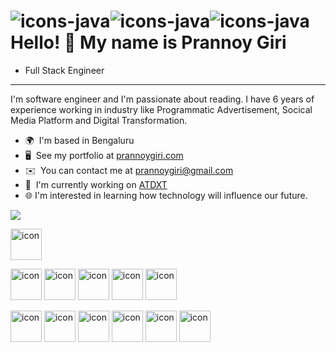 ![icons-java](https://github.com/prannoygiri/prannoygiri/assets/8298294/1af8d3fa-7a99-4411-8f16-90c4da17ab51)![icons-java](https://github.com/prannoygiri/prannoygiri/assets/8298294/2788542e-27cd-4e33-9985-717bd207ad80)![icons-java](https://github.com/prannoygiri/prannoygiri/assets/8298294/0e5ac5fa-3392-4188-9569-390b8e591da3)Hello! 👋 My name is Prannoy Giri
=============================
* Full Stack Engineer
-------------------

I'm software engineer and I'm passionate about reading. I have 6 years of experience working in industry like Programmatic Advertisement, Socical Media Platform and Digital Transformation.

*   🌍  I'm based in Bengaluru
*   🖥️  See my portfolio at [prannoygiri.com](http://prannoygiri.com)
*   ✉️  You can contact me at [prannoygiri@gmail.com](mailto:prannoygiri@gmail.com)
*   🚀  I'm currently working on [ATDXT](http://atdxt.com)
*   🌐  I'm interested in learning how technology will influence our future.




  
  <a target="_blank" rel="noopener noreferrer nofollow" href="https://camo.githubusercontent.com/309cc6425cace52b184c94e5152a2a70ac40c642ab4f4cdd8a371a4989e5c91f/68747470733a2f2f74656368737461636b2d67656e657261746f722e76657263656c2e6170702f6a6176612d69636f6e2e737667"><img src="https://github.com/prannoygiri/prannoygiri/assets/8298294/1af8d3fa-7a99-4411-8f16-90c4da17ab51)![icons-java]" style="max-width: 100%;"></a>
  
<a target="_blank" rel="noopener noreferrer nofollow" href="https://camo.githubusercontent.com/8189e5e3e5c0848ed6d22ea591e0cf962323ec716135617e1a3e25aae9cfe71d/68747470733a2f2f74656368737461636b2d67656e657261746f722e76657263656c2e6170702f707974686f6e2d69636f6e2e737667"><img src="![icons8-java-48](https://github.com/prannoygiri/prannoygiri/assets/8298294/ebabc01c-f2bd-4940-8875-80d57e30ef83)" alt="icon" width="50" height="50" data-canonical-src="https://techstack-generator.vercel.app/python-icon.svg" style="max-width: 100%;"></a>
    
  <a target="_blank" rel="noopener noreferrer nofollow" href="https://camo.githubusercontent.com/8189e5e3e5c0848ed6d22ea591e0cf962323ec716135617e1a3e25aae9cfe71d/68747470733a2f2f74656368737461636b2d67656e657261746f722e76657263656c2e6170702f707974686f6e2d69636f6e2e737667"><img src="https://camo.githubusercontent.com/8189e5e3e5c0848ed6d22ea591e0cf962323ec716135617e1a3e25aae9cfe71d/68747470733a2f2f74656368737461636b2d67656e657261746f722e76657263656c2e6170702f707974686f6e2d69636f6e2e737667" alt="icon" width="50" height="50" data-canonical-src="https://techstack-generator.vercel.app/python-icon.svg" style="max-width: 100%;"></a>
  <a target="_blank" rel="noopener noreferrer nofollow" href="https://camo.githubusercontent.com/d18841391a409a8e3a3998ce977df48f4a0d0908e593f9d9d9da3946c2e68564/68747470733a2f2f74656368737461636b2d67656e657261746f722e76657263656c2e6170702f74732d69636f6e2e737667"><img src="https://camo.githubusercontent.com/d18841391a409a8e3a3998ce977df48f4a0d0908e593f9d9d9da3946c2e68564/68747470733a2f2f74656368737461636b2d67656e657261746f722e76657263656c2e6170702f74732d69636f6e2e737667" alt="icon" width="50" height="50" data-canonical-src="https://techstack-generator.vercel.app/ts-icon.svg" style="max-width: 100%;"></a>
  <a target="_blank" rel="noopener noreferrer nofollow" href="https://camo.githubusercontent.com/d2e764d63294c27eff3598ae3a0df5884b4efcabbdbbd200e51472cddf4a3f03/68747470733a2f2f74656368737461636b2d67656e657261746f722e76657263656c2e6170702f6a732d69636f6e2e737667"><img src="https://camo.githubusercontent.com/d2e764d63294c27eff3598ae3a0df5884b4efcabbdbbd200e51472cddf4a3f03/68747470733a2f2f74656368737461636b2d67656e657261746f722e76657263656c2e6170702f6a732d69636f6e2e737667" alt="icon" width="50" height="50" data-canonical-src="https://techstack-generator.vercel.app/js-icon.svg" style="max-width: 100%;"></a>
  <a target="_blank" rel="noopener noreferrer nofollow" href="https://camo.githubusercontent.com/cbb0ed4ed73eb0bdf880019fe4fd13e0e0b0812435f11ac0d920c8f523a8d8d0/68747470733a2f2f74656368737461636b2d67656e657261746f722e76657263656c2e6170702f72656163742d69636f6e2e737667"><img src="https://camo.githubusercontent.com/cbb0ed4ed73eb0bdf880019fe4fd13e0e0b0812435f11ac0d920c8f523a8d8d0/68747470733a2f2f74656368737461636b2d67656e657261746f722e76657263656c2e6170702f72656163742d69636f6e2e737667" alt="icon" width="50" height="50" data-canonical-src="https://techstack-generator.vercel.app/react-icon.svg" style="max-width: 100%;"></a>
 <a target="_blank" rel="noopener noreferrer nofollow" href="https://camo.githubusercontent.com/b3578157355b1ac74d38d0f89d1022095ba7f7a988db091cef0fa4a62685e87e/68747470733a2f2f74656368737461636b2d67656e657261746f722e76657263656c2e6170702f6d7973716c2d69636f6e2e737667"><img src="https://camo.githubusercontent.com/b3578157355b1ac74d38d0f89d1022095ba7f7a988db091cef0fa4a62685e87e/68747470733a2f2f74656368737461636b2d67656e657261746f722e76657263656c2e6170702f6d7973716c2d69636f6e2e737667" alt="icon" width="50" height="50" data-canonical-src="https://techstack-generator.vercel.app/mysql-icon.svg" style="max-width: 100%;"></a>
 
  <a target="_blank" rel="noopener noreferrer nofollow" href="https://camo.githubusercontent.com/2ecad22021fc13e37458a8d2b508a47352c096930f163927cb191353106f9309/68747470733a2f2f74656368737461636b2d67656e657261746f722e76657263656c2e6170702f646f636b65722d69636f6e2e737667"><img src="https://camo.githubusercontent.com/2ecad22021fc13e37458a8d2b508a47352c096930f163927cb191353106f9309/68747470733a2f2f74656368737461636b2d67656e657261746f722e76657263656c2e6170702f646f636b65722d69636f6e2e737667" alt="icon" width="50" height="50" data-canonical-src="https://techstack-generator.vercel.app/docker-icon.svg" style="max-width: 100%;"></a>
  <a target="_blank" rel="noopener noreferrer nofollow" href="https://camo.githubusercontent.com/5746717e5b0da0f3eb4e3b26a9496210582560d336bbdf56eb5df39d0fe709a7/68747470733a2f2f74656368737461636b2d67656e657261746f722e76657263656c2e6170702f6177732d69636f6e2e737667"><img src="https://camo.githubusercontent.com/5746717e5b0da0f3eb4e3b26a9496210582560d336bbdf56eb5df39d0fe709a7/68747470733a2f2f74656368737461636b2d67656e657261746f722e76657263656c2e6170702f6177732d69636f6e2e737667" alt="icon" width="50" height="50" data-canonical-src="https://techstack-generator.vercel.app/aws-icon.svg" style="max-width: 100%;"></a>
  <a target="_blank" rel="noopener noreferrer nofollow" href="https://camo.githubusercontent.com/fb82c3b39c13524bf7bd5e88e39354b3b9d74ea75608e97b29f39e7b5aa72410/68747470733a2f2f74656368737461636b2d67656e657261746f722e76657263656c2e6170702f6769746875622d69636f6e2e737667"><img src="https://camo.githubusercontent.com/fb82c3b39c13524bf7bd5e88e39354b3b9d74ea75608e97b29f39e7b5aa72410/68747470733a2f2f74656368737461636b2d67656e657261746f722e76657263656c2e6170702f6769746875622d69636f6e2e737667" alt="icon" width="50" height="50" data-canonical-src="https://techstack-generator.vercel.app/github-icon.svg" style="max-width: 100%;"></a>
  <a target="_blank" rel="noopener noreferrer nofollow" href="https://camo.githubusercontent.com/82935f72bd8f7a84991ceeb91cba325f0ae3b00f7fb2af42da60a81d3ff631b4/68747470733a2f2f74656368737461636b2d67656e657261746f722e76657263656c2e6170702f70726574746965722d69636f6e2e737667"><img src="https://camo.githubusercontent.com/82935f72bd8f7a84991ceeb91cba325f0ae3b00f7fb2af42da60a81d3ff631b4/68747470733a2f2f74656368737461636b2d67656e657261746f722e76657263656c2e6170702f70726574746965722d69636f6e2e737667" alt="icon" width="50" height="50" data-canonical-src="https://techstack-generator.vercel.app/prettier-icon.svg" style="max-width: 100%;"></a>
  <a target="_blank" rel="noopener noreferrer nofollow" href="https://camo.githubusercontent.com/06ebb2c20cfd35f27db6d25b0a03f5a0d078f63e20c098c6ce461b7bffd18d60/68747470733a2f2f74656368737461636b2d67656e657261746f722e76657263656c2e6170702f726573746170692d69636f6e2e737667"><img src="https://camo.githubusercontent.com/06ebb2c20cfd35f27db6d25b0a03f5a0d078f63e20c098c6ce461b7bffd18d60/68747470733a2f2f74656368737461636b2d67656e657261746f722e76657263656c2e6170702f726573746170692d69636f6e2e737667" alt="icon" width="50" height="50" data-canonical-src="https://techstack-generator.vercel.app/restapi-icon.svg" style="max-width: 100%;"></a>
  <a target="_blank" rel="noopener noreferrer nofollow" href="https://camo.githubusercontent.com/7659f246bfe0c709dd396799463f073b97d55fc4c2a884ba27005389fac45b73/68747470733a2f2f74656368737461636b2d67656e657261746f722e76657263656c2e6170702f6772617068716c2d69636f6e2e737667"><img src="https://camo.githubusercontent.com/7659f246bfe0c709dd396799463f073b97d55fc4c2a884ba27005389fac45b73/68747470733a2f2f74656368737461636b2d67656e657261746f722e76657263656c2e6170702f6772617068716c2d69636f6e2e737667" alt="icon" width="50" height="50" data-canonical-src="https://techstack-generator.vercel.app/graphql-icon.svg" style="max-width: 100%;"></a>

